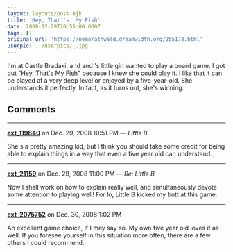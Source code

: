 ```yaml
---
layout: layouts/post.njk
title: 'Hey, That''s  My Fish'
date: 2008-12-29T20:55:00.000Z
tags: []
original_url: 'https://nemorathwald.dreamwidth.org/255178.html'
userpic: ../userpics/_.jpg
---
```

I'm at Castle Bradaki, and and 's little girl wanted to play a board game. I got out "[Hey, That's My Fish](http://www.rpg.net/reviews/archive/11/11936.phtml)" because I knew she could play it. I like that it can be played at a very deep level or enjoyed by a five-year-old. She understands it perfectly. In fact, as it turns out, she's winning.

## Comments

---

**[ext_119840](https://www.dreamwidth.org/users/ext_119840)** on Dec. 29, 2008 10:51 PM — *Little B*

She's a pretty amazing kid, but I think you should take some credit for being able to explain things in a way that even a five year old can understand.

---

**[ext_21159](https://www.dreamwidth.org/users/ext_21159)** on Dec. 29, 2008 11:00 PM — *Re: Little B*

Now I shall work on how to explain really well, and simultaneously devote some attention to playing well! For lo, Little B kicked my butt at this game.

---

**[ext_2075752](https://www.dreamwidth.org/users/ext_2075752)** on Dec. 30, 2008 1:02 PM

An excellent game choice, if I may say so. My own five year old loves it as well. If you foresee yourself in this situation more often, there are a few others I could recommend.
